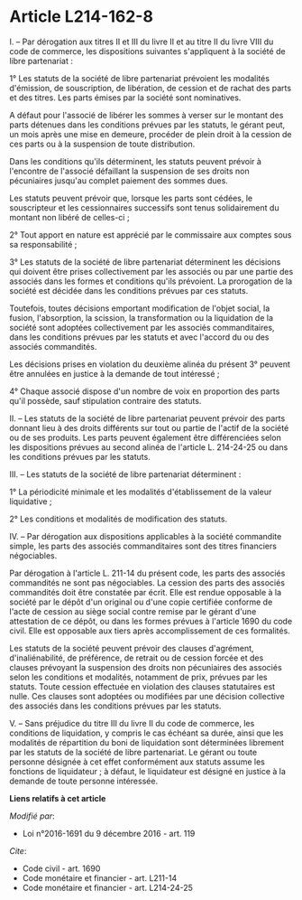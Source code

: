 # Article L214-162-8

I. – Par dérogation aux titres II et III du livre II et au titre II du livre VIII du code de commerce, les dispositions
suivantes s'appliquent à la société de libre partenariat :

1° Les statuts de la société de libre partenariat prévoient les modalités d'émission, de souscription, de libération, de
cession et de rachat des parts et des titres. Les parts émises par la société sont nominatives.

A défaut pour l'associé de libérer les sommes à verser sur le montant des parts détenues dans les conditions prévues par les
statuts, le gérant peut, un mois après une mise en demeure, procéder de plein droit à la cession de ces parts ou à la
suspension de toute distribution.

Dans les conditions qu'ils déterminent, les statuts peuvent prévoir à l'encontre de l'associé défaillant la suspension de ses
droits non pécuniaires jusqu'au complet paiement des sommes dues.

Les statuts peuvent prévoir que, lorsque les parts sont cédées, le souscripteur et les cessionnaires successifs sont tenus
solidairement du montant non libéré de celles-ci ;

2° Tout apport en nature est apprécié par le commissaire aux comptes sous sa responsabilité ;

3° Les statuts de la société de libre partenariat déterminent les décisions qui doivent être prises collectivement par les
associés ou par une partie des associés dans les formes et conditions qu'ils prévoient. La prorogation de la société est
décidée dans les conditions prévues par ces statuts.

Toutefois, toutes décisions emportant modification de l'objet social, la fusion, l'absorption, la scission, la transformation
ou la liquidation de la société sont adoptées collectivement par les associés commanditaires, dans les conditions prévues par
les statuts et avec l'accord du ou des associés commandités.

Les décisions prises en violation du deuxième alinéa du présent 3° peuvent être annulées en justice à la demande de tout
intéressé ;

4° Chaque associé dispose d'un nombre de voix en proportion des parts qu'il possède, sauf stipulation contraire des statuts.

II. – Les statuts de la société de libre partenariat peuvent prévoir des parts donnant lieu à des droits différents sur tout
ou partie de l'actif de la société ou de ses produits. Les parts peuvent également être différenciées selon les dispositions
prévues au second alinéa de l'article L. 214-24-25 ou dans les conditions prévues par les statuts.

III. – Les statuts de la société de libre partenariat déterminent :

1° La périodicité minimale et les modalités d'établissement de la valeur liquidative ;

2° Les conditions et modalités de modification des statuts.

IV. – Par dérogation aux dispositions applicables à la société commandite simple, les parts des associés commanditaires sont
des titres financiers négociables.

Par dérogation à l'article L. 211-14 du présent code, les parts des associés commandités ne sont pas négociables. La cession
des parts des associés commandités doit être constatée par écrit. Elle est rendue opposable à la société par le dépôt d'un
original ou d'une copie certifiée conforme de l'acte de cession au siège social contre remise par le gérant d'une attestation
de ce dépôt, ou dans les formes prévues à l'article 1690 du code civil. Elle est opposable aux tiers après accomplissement de
ces formalités.

Les statuts de la société peuvent prévoir des clauses d'agrément, d'inaliénabilité, de préférence, de retrait ou de cession
forcée et des clauses prévoyant la suspension des droits non pécuniaires des associés selon les conditions et modalités,
notamment de prix, prévues par les statuts. Toute cession effectuée en violation des clauses statutaires est nulle. Ces
clauses sont adoptées ou modifiées par une décision collective des associés dans les conditions prévues par les statuts.

V. – Sans préjudice du titre III du livre II du code de commerce, les conditions de liquidation, y compris le cas échéant sa
durée, ainsi que les modalités de répartition du boni de liquidation sont déterminées librement par les statuts de la société
de libre partenariat. Le gérant ou toute personne désignée à cet effet conformément aux statuts assume les fonctions de
liquidateur ; à défaut, le liquidateur est désigné en justice à la demande de toute personne intéressée.

**Liens relatifs à cet article**

_Modifié par_:

  - Loi n°2016-1691 du 9 décembre 2016 - art. 119

_Cite_:

  - Code civil - art. 1690
  - Code monétaire et financier - art. L211-14
  - Code monétaire et financier - art. L214-24-25
